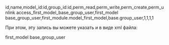 id,name,model_id:id,group_id:id,perm_read,perm_write,perm_create,perm_unlink
access_first_model_base_group_user,first_model base_group_user,first_module.model_first_model,base.group_user,1,1,1,1



При этом, эту запись вы можете указать и в виде xml файла:

<record id="access_first_model_base_group_user" model="ir.model.access">
    <field name="name">first_model base_group_user</field>
    <field name="model_id" ref="first_module.model_first_model"/>
    <field name="group_id" ref="base.group_user"/>
    <field name="perm_read" eval="True"/>
    <field name="perm_write" eval="True"/>
    <field name="perm_create" eval="True"/>
    <field name="perm_unlink" eval="True"/>
</record>